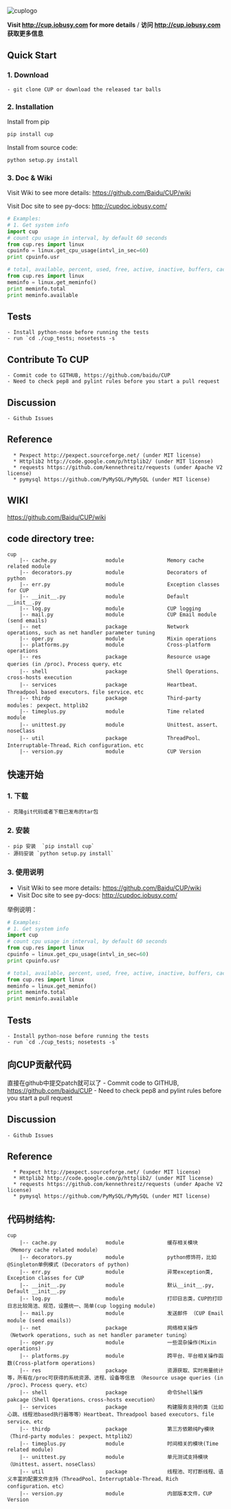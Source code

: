 ![cuplogo](http://cup.iobusy.com/cup.logo.png)

**Visit http://cup.iobusy.com for more details** / **访问 http://cup.iobusy.com 获取更多信息**


## Quick Start
### 1. Download
    - git clone CUP or download the released tar balls

### 2. Installation

Install from pip

```bash
pip install cup
```

Install from source code:

```bash
python setup.py install
```

### 3. Doc & Wiki

Visit Wiki to see more details: https://github.com/Baidu/CUP/wiki

Visit Doc site to see py-docs: http://cupdoc.iobusy.com/

```python
# Examples:
# 1. Get system info
import cup
# count cpu usage in interval, by default 60 seconds
from cup.res import linux
cpuinfo = linux.get_cpu_usage(intvl_in_sec=60)
print cpuinfo.usr

# total, available, percent, used, free, active, inactive, buffers, cached
from cup.res import linux
meminfo = linux.get_meminfo()
print meminfo.total
print meminfo.available
```


## Tests
    - Install python-nose before running the tests
    - run `cd ./cup_tests; nosetests -s`

## Contribute To CUP
    - Commit code to GITHUB, https://github.com/baidu/CUP
    - Need to check pep8 and pylint rules before you start a pull request

## Discussion
    - Github Issues

## Reference
      * Pexpect http://pexpect.sourceforge.net/ (under MIT license)
      * Httplib2 http://code.google.com/p/httplib2/ (under MIT license)
      * requests https://github.com/kennethreitz/requests (under Apache V2 license)
      * pymysql https://github.com/PyMySQL/PyMySQL (under MIT license)

## WIKI
https://github.com/Baidu/CUP/wiki

## code directory tree:

```text
cup
    |-- cache.py                module              Memory cache related module
    |-- decorators.py           module              Decorators of python
    |-- err.py                  module              Exception classes for CUP
    |-- __init__.py             module              Default __init__.py
    |-- log.py                  module              CUP logging
    |-- mail.py                 module              CUP Email module (send emails)
    |-- net                     package             Network operations, such as net handler parameter tuning
    |-- oper.py                 module              Mixin operations
    |-- platforms.py            module              Cross-platform operations
    |-- res                     package             Resource usage queries (in /proc)、Process query、etc
    |-- shell                   package             Shell Operations、cross-hosts execution
    |-- services                package             Heartbeat、Threadpool based executors、file service、etc
    |-- thirdp                  package             Third-party modules： pexpect、httplib2
    |-- timeplus.py             module              Time related module
    |-- unittest.py             module              Unittest、assert、noseClass
    |-- util                    package             ThreadPool、Interruptable-Thread、Rich configuration、etc
    |-- version.py              module              CUP Version
```



## 快速开始
### 1. 下载
    - 克隆git代码或者下载已发布的tar包

### 2. 安装
    - pip 安装  `pip install cup`
    - 源码安装 `python setup.py install`

### 3. 使用说明
- Visit Wiki to see more details: https://github.com/Baidu/CUP/wiki
- Visit Doc site to see py-docs: http://cupdoc.iobusy.com/

举例说明：

```python
# Examples:
# 1. Get system info
import cup
# count cpu usage in interval, by default 60 seconds
from cup.res import linux
cpuinfo = linux.get_cpu_usage(intvl_in_sec=60)
print cpuinfo.usr

# total, available, percent, used, free, active, inactive, buffers, cached
from cup.res import linux
meminfo = linux.get_meminfo()
print meminfo.total
print meminfo.available
```


## Tests
    - Install python-nose before running the tests
    - run `cd ./cup_tests; nosetests -s`

## 向CUP贡献代码
直接在github中提交patch就可以了
    - Commit code to GITHUB, https://github.com/baidu/CUP
    - Need to check pep8 and pylint rules before you start a pull request

## Discussion
    - Github Issues

## Reference
      * Pexpect http://pexpect.sourceforge.net/ (under MIT license)
      * Httplib2 http://code.google.com/p/httplib2/ (under MIT license)
      * requests https://github.com/kennethreitz/requests (under Apache V2 license)
      * pymysql https://github.com/PyMySQL/PyMySQL (under MIT license)

## 代码树结构:

```text
cup
    |-- cache.py                module              缓存相关模块 （Memory cache related module）
    |-- decorators.py           module              python修饰符，比如@Singleton单例模式 (Decorators of python)
    |-- err.py                  module              异常exception类, Exception classes for CUP
    |-- __init__.py             module              默认__init__.py, Default __init__.py
    |-- log.py                  module              打印日志类，CUP的打印日志比较简洁、规范，设置统一、简单(cup logging module)
    |-- mail.py                 module              发送邮件 （CUP Email module (send emails)）
    |-- net                     package             网络相关操作（Network operations, such as net handler parameter tuning）
    |-- oper.py                 module              一些混杂操作(Mixin operations)
    |-- platforms.py            module              跨平台、平台相关操作函数(Cross-platform operations)
    |-- res                     package             资源获取、实时用量统计等，所有在/proc可获得的系统资源、进程、设备等信息 （Resource usage queries (in /proc)、Process query、etc）
    |-- shell                   package             命令Shell操作pakcage（Shell Operations、cross-hosts execution）
    |-- services                package             构建服务支持的类（比如心跳、线程池based执行器等等）Heartbeat、Threadpool based executors、file service、etc
    |-- thirdp                  package             第三方依赖纯Py模块（Third-party modules： pexpect、httplib2）
    |-- timeplus.py             module              时间相关的模块(Time related module)
    |-- unittest.py             module              单元测试支持模块（Unittest、assert、noseClass）
    |-- util                    package             线程池、可打断线程、语义丰富的配置文件支持（ThreadPool、Interruptable-Thread、Rich configuration、etc）
    |-- version.py              module              内部版本文件，CUP Version
```
